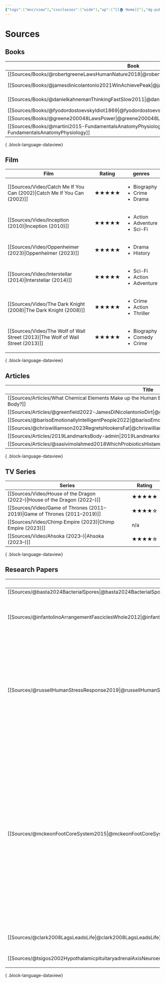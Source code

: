 ```yaml
---
{"tags":["moc/view"],"cssclasses":["wide"],"up":["[[🏠 Home]]"],"dg-publish":true,"permalink":"/atlas/sources/","dgPassFrontmatter":true}
---
```


# Sources

## Books
| Book                                                                                                        | Genre       |
| ----------------------------------------------------------------------------------------------------------- | ----------- |
| [[Sources/Books/@robertgreeneLawsHumanNature2018\|@robertgreeneLawsHumanNature2018]]                     | \-          |
| [[Sources/Books/@jamesdinicolantonio2021WinAchievePeak\|@jamesdinicolantonio2021WinAchievePeak]]         | Non-Fiction |
| [[Sources/Books/@danielkahnemanThinkingFastSlow2011\|@danielkahnemanThinkingFastSlow2011]]               | Non-Fiction |
| [[Sources/Books/@fyodordostoevskyIdiot1869\|@fyodordostoevskyIdiot1869]]                                 | Fiction     |
| [[Sources/Books/@greene200048LawsPower\|@greene200048LawsPower]]                                         | \-          |
| [[Sources/Books/@martini2015-FundamentalsAnatomyPhysiology\|@martini2015-FundamentalsAnatomyPhysiology]] | \-          |

{ .block-language-dataview}

## Film
| Film                                                                                | Rating | genres                                                    |
| ----------------------------------------------------------------------------------- | ------ | --------------------------------------------------------- |
| [[Sources/Video/Catch Me If You Can (2002)\|Catch Me If You Can (2002)]]         | ★★★★★  | <ul><li>Biography</li><li>Crime</li><li>Drama</li></ul>   |
| [[Sources/Video/Inception (2010)\|Inception (2010)]]                             | ★★★★★  | <ul><li>Action</li><li>Adventure</li><li>Sci-Fi</li></ul> |
| [[Sources/Video/Oppenheimer (2023)\|Oppenheimer (2023)]]                         | ★★★★★  | <ul><li>Drama</li><li>History</li></ul>                   |
| [[Sources/Video/Interstellar (2014)\|Interstellar (2014)]]                       | ★★★★★  | <ul><li>Sci-Fi</li><li>Action</li><li>Adventure</li></ul> |
| [[Sources/Video/The Dark Knight (2008)\|The Dark Knight (2008)]]                 | ★★★★★  | <ul><li>Crime</li><li>Action</li><li>Thriller</li></ul>   |
| [[Sources/Video/The Wolf of Wall Street (2013)\|The Wolf of Wall Street (2013)]] | ★★★★★  | <ul><li>Biography</li><li>Comedy</li><li>Crime</li></ul>  |

{ .block-language-dataview}

## Articles
| Title                                                                                                                  |
| ---------------------------------------------------------------------------------------------------------------------- |
| [[Sources/Articles/What Chemical Elements Make up the Human Body?\|What Chemical Elements Make up the Human Body?]] |
| [[Sources/Articles/@greenfield2022-JamesDiNicolantonioDirt\|@greenfield2022-JamesDiNicolantonioDirt]]               |
| [[Sources/@barisoEmotionallyIntelligentPeople2022\|@barisoEmotionallyIntelligentPeople2022]]                        |
| [[Sources/@chriswilliamson2023RegretsHookersFat\|@chriswilliamson2023RegretsHookersFat]]                            |
| [[Sources/Articles/2019LandmarksBody-admin\|2019LandmarksBody-admin]]                                               |
| [[Sources/Articles/@sasivimolahmed2018WhichProbioticsHistamine\|@sasivimolahmed2018WhichProbioticsHistamine]]       |

{ .block-language-dataview}

## TV Series
| Series                                                                        | Rating |
| ----------------------------------------------------------------------------- | ------ |
| [[Sources/Video/House of the Dragon (2022–)\|House of the Dragon (2022–)]] | ★★★★★  |
| [[Sources/Video/Game of Thrones (2011–2019)\|Game of Thrones (2011–2019)]] | ★★★★☆  |
| [[Sources/Video/Chimp Empire (2023)\|Chimp Empire (2023)]]                 | n/a    |
| [[Sources/Video/Ahsoka (2023–)\|Ahsoka (2023–)]]                           | ★★★★☆  |

{ .block-language-dataview}

## Research Papers
| File                                                                                                                                | Keywords                                                                                                                                                                                                                                                                                                                                                                                                                                                                                                                    |
| ----------------------------------------------------------------------------------------------------------------------------------- | --------------------------------------------------------------------------------------------------------------------------------------------------------------------------------------------------------------------------------------------------------------------------------------------------------------------------------------------------------------------------------------------------------------------------------------------------------------------------------------------------------------------------- |
| [[Sources/@basta2024BacterialSpores\|@basta2024BacterialSpores]]                                                                 | <ul></ul>                                                                                                                                                                                                                                                                                                                                                                                                                                                                                                                   |
| [[Sources/@infantolinoArrangementFasciclesWhole2012\|@infantolinoArrangementFasciclesWhole2012]]                                 | <ul><li>fascicle</li><li>first dorsal interosseous</li><li>muscle architecture</li></ul>                                                                                                                                                                                                                                                                                                                                                                                                                                    |
| [[Sources/@russellHumanStressResponse2019\|@russellHumanStressResponse2019]]                                                     | <ul><li>Humans</li><li>✅</li><li>Circadian Rhythm</li><li>Hormone Replacement Therapy</li><li>Hypothalamo-Hypophyseal System</li><li>Pituitary-Adrenal System</li><li>Stress</li><li>Physiological</li><li>Stress</li><li>Psychological</li></ul>                                                                                                                                                                                                                                                                           |
| [[Sources/@mckeonFootCoreSystem2015\|@mckeonFootCoreSystem2015]]                                                                 | <ul><li>Biological Evolution</li><li>Biomechanics</li><li>Core stability/pelvis/hips</li><li>ribs</li><li>Exercise Therapy</li><li>Foot</li><li>Foot Bones</li><li>Foot Diseases</li><li>Foot Injuries</li><li>Foot Joints</li><li>Humans</li><li>Ligaments</li><li>Articular</li><li>Movement</li><li>Muscle Contraction</li><li>Muscle Relaxation</li><li>Muscle Strength</li><li>Muscle</li><li>Skeletal</li><li>Podiatry</li><li>Sensory Receptor Cells</li><li>Shoes</li><li>skeletal muscle</li><li>Tendons</li></ul> |
| [[Sources/@clark2008LagsLeadsLife\|@clark2008LagsLeadsLife]]                                                                     | <ul><li>✅</li><li>life satisfaction</li></ul>                                                                                                                                                                                                                                                                                                                                                                                                                                                                               |
| [[Sources/@tsigos2002HypothalamicpituitaryadrenalAxisNeuroendocrine\|@tsigos2002HypothalamicpituitaryadrenalAxisNeuroendocrine]] | <ul><li>✅</li></ul>                                                                                                                                                                                                                                                                                                                                                                                                                                                                                                         |

{ .block-language-dataview}